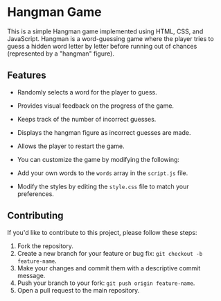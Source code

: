 # Hangman Game

This is a simple Hangman game implemented using HTML, CSS, and JavaScript. Hangman is a word-guessing game where the player tries to guess a hidden word letter by letter before running out of chances (represented by a "hangman" figure).


## Features

- Randomly selects a word for the player to guess.
- Provides visual feedback on the progress of the game.
- Keeps track of the number of incorrect guesses.
- Displays the hangman figure as incorrect guesses are made.
- Allows the player to restart the game.

- You can customize the game by modifying the following:

- Add your own words to the `words` array in the `script.js` file.
- Modify the styles by editing the `style.css` file to match your preferences.

## Contributing

If you'd like to contribute to this project, please follow these steps:

1. Fork the repository.
2. Create a new branch for your feature or bug fix: `git checkout -b feature-name`.
3. Make your changes and commit them with a descriptive commit message.
4. Push your branch to your fork: `git push origin feature-name`.
5. Open a pull request to the main repository.
